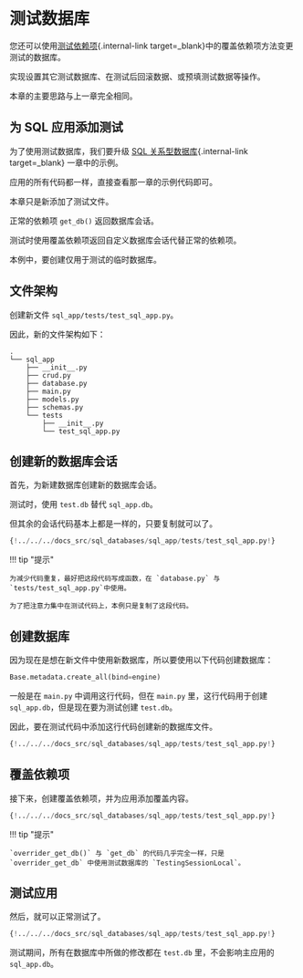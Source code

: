 # 测试数据库

您还可以使用[测试依赖项](testing-dependencies.md){.internal-link target=_blank}中的覆盖依赖项方法变更测试的数据库。

实现设置其它测试数据库、在测试后回滚数据、或预填测试数据等操作。

本章的主要思路与上一章完全相同。

## 为 SQL 应用添加测试

为了使用测试数据库，我们要升级 [SQL 关系型数据库](../tutorial/sql-databases.md){.internal-link target=_blank} 一章中的示例。

应用的所有代码都一样，直接查看那一章的示例代码即可。

本章只是新添加了测试文件。

正常的依赖项 `get_db()` 返回数据库会话。

测试时使用覆盖依赖项返回自定义数据库会话代替正常的依赖项。

本例中，要创建仅用于测试的临时数据库。

## 文件架构

创建新文件 `sql_app/tests/test_sql_app.py`。

因此，新的文件架构如下：

``` hl_lines="9-11"
.
└── sql_app
    ├── __init__.py
    ├── crud.py
    ├── database.py
    ├── main.py
    ├── models.py
    ├── schemas.py
    └── tests
        ├── __init__.py
        └── test_sql_app.py
```

## 创建新的数据库会话

首先，为新建数据库创建新的数据库会话。

测试时，使用 `test.db` 替代 `sql_app.db`。

但其余的会话代码基本上都是一样的，只要复制就可以了。

```Python hl_lines="8-13"
{!../../../docs_src/sql_databases/sql_app/tests/test_sql_app.py!}
```

!!! tip "提示"

    为减少代码重复，最好把这段代码写成函数，在 `database.py` 与 `tests/test_sql_app.py`中使用。

    为了把注意力集中在测试代码上，本例只是复制了这段代码。

## 创建数据库

因为现在是想在新文件中使用新数据库，所以要使用以下代码创建数据库：

```Python
Base.metadata.create_all(bind=engine)
```

一般是在 `main.py` 中调用这行代码，但在 `main.py` 里，这行代码用于创建 `sql_app.db`，但是现在要为测试创建 `test.db`。

因此，要在测试代码中添加这行代码创建新的数据库文件。

```Python hl_lines="16"
{!../../../docs_src/sql_databases/sql_app/tests/test_sql_app.py!}
```

## 覆盖依赖项

接下来，创建覆盖依赖项，并为应用添加覆盖内容。

```Python hl_lines="19-24  27"
{!../../../docs_src/sql_databases/sql_app/tests/test_sql_app.py!}
```

!!! tip "提示"

    `overrider_get_db()` 与 `get_db` 的代码几乎完全一样，只是 `overrider_get_db` 中使用测试数据库的 `TestingSessionLocal`。

## 测试应用

然后，就可以正常测试了。

```Python hl_lines="32-47"
{!../../../docs_src/sql_databases/sql_app/tests/test_sql_app.py!}
```

测试期间，所有在数据库中所做的修改都在 `test.db` 里，不会影响主应用的 `sql_app.db`。
